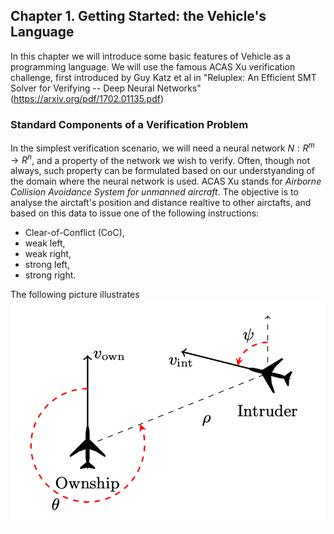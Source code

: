 ## Chapter 1. Getting Started: the Vehicle's Language

In this chapter we will introduce some basic features of Vehicle as a programming language. We will use the famous ACAS Xu verification challenge,
first introduced by Guy Katz et al in "Reluplex: An Efficient SMT Solver for Verifying -- Deep Neural Networks" (<https://arxiv.org/pdf/1702.01135.pdf>)


### Standard Components of a Verification Problem

In the simplest verification scenario, we will need  a neural network $N : R^m \rightarrow R^n$, and a property of the network we wish to verify. Often, though not always, such property can be formulated based on our understyanding of the domain where the neural network is used.
ACAS Xu stands for *Airborne Collision Avoidance System for unmanned  aircraft*. The objective is to analyse the airctaft's position and distance realtive to other airctafts, and based on this data to issue one of the following instructions: 
- Clear-of-Conflict (CoC), 
- weak left, 
- weak right, 
- strong left, 
- strong right. 

The following picture illustrates 
![ACAS Xu](acas_xu.png)
